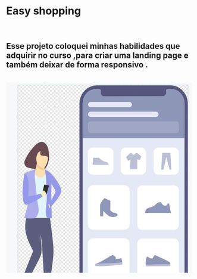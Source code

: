 <h1>Easy shopping </h1>
<br>
<h2>Esse projeto coloquei  minhas habilidades que  adquirir no curso ,para criar uma landing page e também deixar de forma responsivo .</h2>
<br>
<img src="https://github.com/souzaisabeladev/responsivo-desafio/blob/master/ft%20projeto%20responsivo.jpg?raw=true"/>
